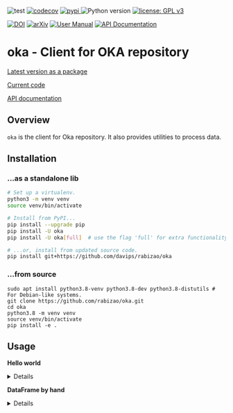 ![test](https://github.com/rabizao/oka/workflows/test/badge.svg)
[![codecov](https://codecov.io/gh/rabizao/oka/branch/main/graph/badge.svg)](https://codecov.io/gh/davips/garoupa)
<a href="https://pypi.org/project/oka">
<img src="https://img.shields.io/pypi/v/oka.svg?label=release&color=blue&style=flat-square" alt="pypi">
</a>
![Python version](https://img.shields.io/badge/python-3.8%20%7C%203.9-blue.svg)
[![license: GPL v3](https://img.shields.io/badge/License-GPLv3-blue.svg)](https://www.gnu.org/licenses/gpl-3.0)

[![DOI](https://zenodo.org/badge/DOI/10.5281/zenodo.5501845.svg)](https://doi.org/10.5281/zenodo.5501845)
[![arXiv](https://img.shields.io/badge/arXiv-2109.06028-b31b1b.svg?style=flat-square)](https://arxiv.org/abs/2109.06028)
[![User Manual](https://img.shields.io/badge/doc-user%20manual-a0a0a0.svg)](https://rabizao.github.io/oka)
[![API Documentation](https://img.shields.io/badge/doc-API%20%28auto%29-a0a0a0.svg)](https://rabizao.github.io/oka/api)

# oka - Client for OKA repository
[Latest version as a package](https://pypi.org/project/oka)

[Current code](https://github.com/rabizao/oka)

[API documentation](https://rabizao.github.io/oka/api)

## Overview
`oka` is the client for Oka repository.
It also provides utilities to process data.

## Installation
### ...as a standalone lib
```bash
# Set up a virtualenv. 
python3 -m venv venv
source venv/bin/activate

# Install from PyPI...
pip install --upgrade pip
pip install -U oka
pip install -U oka[full]  # use the flag 'full' for extra functionality (recommended)

# ...or, install from updated source code.
pip install git+https://github.com/davips/rabizao/oka
```
    
### ...from source
    sudo apt install python3.8-venv python3.8-dev python3.8-distutils # For Debian-like systems.
    git clone https://github.com/rabizao/oka.git
    cd oka
    python3.8 -m venv venv
    source venv/bin/activate
    pip install -e .

## Usage






**Hello world**
<details>
<p>

```python3
from oka import Oka, generate_token, toy_df

# Create a pandas dataframe.
df = toy_df()
print(df.head())
"""
   attr1  attr2  class
0    5.1    6.4      0
1    1.1    2.5      1
2    6.1    3.6      0
3    1.1    3.5      1
4    3.1    2.5      0
"""
```

```python3

# Login.
token = generate_token("http://localhost:5000")
client = Oka(token, "http://localhost:5000")

# Store.
id = client.send(df)

# Store again.
id = client.send(df)
"""
Content already stored for id iJ_e4463c51904e9efb800533d25082af2a7bf77
"""

# Fetch.
df = client.get(id)

print(df.head())
"""
   attr1  attr2  class
0    5.1    6.4      0
1    1.1    2.5      1
2    6.1    3.6      0
3    1.1    3.5      1
4    3.1    2.5      0
"""
```

</p>
</details>









**DataFrame by hand**
<details>
<p>

```python3
import pandas as pd
from oka import Oka, generate_token

# Create a pandas dataframe.
df = pd.DataFrame(
    [[1, 2, "+"],
     [3, 4, "-"]],
    index=["row 1", "row 2"],
    columns=["col 1", "col 2", "class"],
)
print(df.head())
"""
       col 1  col 2 class
row 1      1      2     +
row 2      3      4     -
"""
```

```python3

# Login.
token = generate_token("http://localhost:5000")
client = Oka(token, "http://localhost:5000")

# Store.
id = client.send(df)

# Store again.
id = client.send(df)
"""
Content already stored for id f7_6b9deafec2562edde56bfdc573b336b55cb16
"""

# Fetch.
df = client.get(id)

print(df.head())
"""
       col 1  col 2 class
row 1      1      2     +
row 2      3      4     -
"""
```






**Machine Learning workflow**
<details>
<p>

```python3
from pprint import pprint

from idict import idict, let
from idict.function.classification import fit, predict
from idict.function.evaluation import split
from sklearn.ensemble import RandomForestClassifier as RF

d = idict.fromtoy() >> split >> let(fit, algorithm=RF, Xin="Xtr", yin="ytr") >> let(predict, Xin="Xts")
print(d.z)
"""
[1 0 1 0 1 1 0]
"""
```

```python3

pprint(d.history)
"""
{'fit--------------------------------idict': {'code': 'def f(algorithm=None, '
                                                      "config={}, Xin='X', "
                                                      "yin='y', "
                                                      "output='model', "
                                                      '**kwargs):\n'
                                                      'obj = '
                                                      'algorithm(**config)\n'
                                                      'obj.fit(kwargs[Xin], '
                                                      'kwargs[yin])\n'
                                                      'return {output: obj, '
                                                      "'_history': ...}",
                                              'description': 'Induce a model.',
                                              'name': 'fit',
                                              'parameters': {'Xin': 'Xtr',
                                                             'algorithm': <class 'sklearn.ensemble._forest.RandomForestClassifier'>,
                                                             'config': {},
                                                             'output': 'model',
                                                             'yin': 'ytr'}},
 'predict----------------------------idict': {'code': "def f(input='model', "
                                                      "Xin='X', yout='z', "
                                                      '**kwargs):\n'
                                                      'return {yout: '
                                                      'kwargs[input].predict(kwargs[Xin]), '
                                                      "'_history': ...}",
                                              'description': 'Predict values '
                                                             'according to a '
                                                             'model.',
                                              'name': 'predict',
                                              'parameters': {'Xin': 'Xts',
                                                             'input': 'model',
                                                             'yout': 'z'}},
 'split------------------------------idict': {'code': "def f(input=['X', 'y'], "
                                                      'seed=0, test_pct=33, '
                                                      '**kwargs):\n'
                                                      "if input != ['X', "
                                                      "'y']:\n"
                                                      '    raise '
                                                      'Exception(f"Not '
                                                      'implemented for input '
                                                      "different than ['X', "
                                                      '\'y\']: {input}")\n'
                                                      'from '
                                                      'sklearn.model_selection '
                                                      'import '
                                                      'train_test_split\n'
                                                      'args = '
                                                      '[kwargs[input[i]] for i '
                                                      'in range(len(input))]\n'
                                                      'Xtr, Xts, ytr, yts = '
                                                      'train_test_split(*args, '
                                                      'test_size=test_pct / '
                                                      '100, shuffle=True, '
                                                      'stratify=args[1], '
                                                      'random_state=seed)\n'
                                                      "return {'Xtr':Xtr, \n"
                                                      " 'ytr':ytr,  "
                                                      "'Xts':Xts,  'yts':yts,  "
                                                      "'_history':...}",
                                              'description': 'Split data in '
                                                             'two sets.',
                                              'name': 'split',
                                              'parameters': {'input': ['X',
                                                                       'y'],
                                                             'seed': 0,
                                                             'test_pct': 33}}}
"""
```


</p>
</details>







## More info
Aside from the papers on [identification](https://arxiv.org/abs/2109.06028)
and on [similarity (not ready yet)](https://), the [PyPI package](https://pypi.org/project/oka) 
and [GitHub repository](https://github.com/davips/rabizao/oka), 
<!-- one can find more information, at a higher level application perspective,  -->
A lower level perspective is provided in the [API documentation](https://rabizao.github.io/oka).



## Grants
This work was supported by Fapesp under supervision of
Prof. André C. P. L. F. de Carvalho at CEPID-CeMEAI (Grants 2013/07375-0 – 2019/01735-0).

.>>>>>>>>> outros <<<<<<<<<<<.
